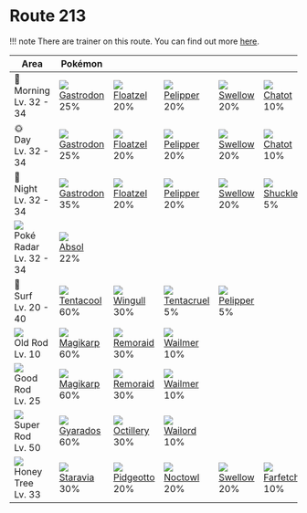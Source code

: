 # Route 213

!!! note
    There are trainer on this route. You can find out more [here](../../trainer_changes/route_213/).


Area                                         | Pokémon                        | &nbsp;                         | &nbsp;                         | &nbsp;                       | &nbsp;                          | &nbsp;
---                                          | ---                            | ---                            | ---                            | ---                          | ---                             | ---
🌅<br>Morning<br>Lv. 32 - 34                  | ![][423]<br>[Gastrodon]<br>25% | ![][419]<br>[Floatzel]<br>20%  | ![][279]<br>[Pelipper]<br>20%  | ![][277]<br>[Swellow]<br>20% | ![][441]<br>[Chatot]<br>10%     | ![][213]<br>[Shuckle]<br>5%
🌞<br>Day<br>Lv. 32 - 34                      | ![][423]<br>[Gastrodon]<br>25% | ![][419]<br>[Floatzel]<br>20%  | ![][279]<br>[Pelipper]<br>20%  | ![][277]<br>[Swellow]<br>20% | ![][441]<br>[Chatot]<br>10%     | ![][213]<br>[Shuckle]<br>5%
🌙<br>Night<br>Lv. 32 - 34                    | ![][423]<br>[Gastrodon]<br>35% | ![][419]<br>[Floatzel]<br>20%  | ![][279]<br>[Pelipper]<br>20%  | ![][277]<br>[Swellow]<br>20% | ![][213]<br>[Shuckle]<br>5%     | &nbsp;
![][poke-radar]<br>Poké Radar<br>Lv. 32 - 34 | ![][359]<br>[Absol]<br>22%     | &nbsp;                         | &nbsp;                         | &nbsp;                       | &nbsp;                          | &nbsp;
🌊<br>Surf<br>Lv. 20 - 40                     | ![][072]<br>[Tentacool]<br>60% | ![][278]<br>[Wingull]<br>30%   | ![][073]<br>[Tentacruel]<br>5% | ![][279]<br>[Pelipper]<br>5% | &nbsp;                          | &nbsp;
![][old-rod]<br>Old Rod<br>Lv. 10            | ![][129]<br>[Magikarp]<br>60%  | ![][223]<br>[Remoraid]<br>30%  | ![][320]<br>[Wailmer]<br>10%   | &nbsp;                       | &nbsp;                          | &nbsp;
![][good-rod]<br>Good Rod<br>Lv. 25          | ![][129]<br>[Magikarp]<br>60%  | ![][223]<br>[Remoraid]<br>30%  | ![][320]<br>[Wailmer]<br>10%   | &nbsp;                       | &nbsp;                          | &nbsp;
![][super-rod]<br>Super Rod<br>Lv. 50        | ![][130]<br>[Gyarados]<br>60%  | ![][224]<br>[Octillery]<br>30% | ![][321]<br>[Wailord]<br>10%   | &nbsp;                       | &nbsp;                          | &nbsp;
![][honey]<br>Honey Tree<br>Lv. 33           | ![][397]<br>[Staravia]<br>30%  | ![][017]<br>[Pidgeotto]<br>20% | ![][164]<br>[Noctowl]<br>20%   | ![][277]<br>[Swellow]<br>20% | ![][083]<br>[Farfetch'd]<br>10% | &nbsp;

[Pidgeotto]: ../../pokemons/017/
[Tentacool]: ../../pokemons/072/
[Tentacruel]: ../../pokemons/073/
[Farfetch'd]: ../../pokemons/083/
[Magikarp]: ../../pokemons/129/
[Gyarados]: ../../pokemons/130/
[Noctowl]: ../../pokemons/164/
[Shuckle]: ../../pokemons/213/
[Remoraid]: ../../pokemons/223/
[Octillery]: ../../pokemons/224/
[Swellow]: ../../pokemons/277/
[Wingull]: ../../pokemons/278/
[Pelipper]: ../../pokemons/279/
[Wailmer]: ../../pokemons/320/
[Wailord]: ../../pokemons/321/
[Absol]: ../../pokemons/359/
[Staravia]: ../../pokemons/397/
[Floatzel]: ../../pokemons/419/
[Gastrodon]: ../../pokemons/423/
[Chatot]: ../../pokemons/441/
[good-rod]: ../img/items/good-rod.png
[honey]: ../img/items/honey.png
[old-rod]: ../img/items/old-rod.png
[poke-radar]: ../img/items/poke-radar.png
[super-rod]: ../img/items/super-rod.png
[017]: ../img/pokemon/017.png
[072]: ../img/pokemon/072.png
[073]: ../img/pokemon/073.png
[083]: ../img/pokemon/083.png
[129]: ../img/pokemon/129.png
[130]: ../img/pokemon/130.png
[164]: ../img/pokemon/164.png
[213]: ../img/pokemon/213.png
[223]: ../img/pokemon/223.png
[224]: ../img/pokemon/224.png
[277]: ../img/pokemon/277.png
[278]: ../img/pokemon/278.png
[279]: ../img/pokemon/279.png
[320]: ../img/pokemon/320.png
[321]: ../img/pokemon/321.png
[359]: ../img/pokemon/359.png
[397]: ../img/pokemon/397.png
[419]: ../img/pokemon/419.png
[423]: ../img/pokemon/423.png
[441]: ../img/pokemon/441.png
